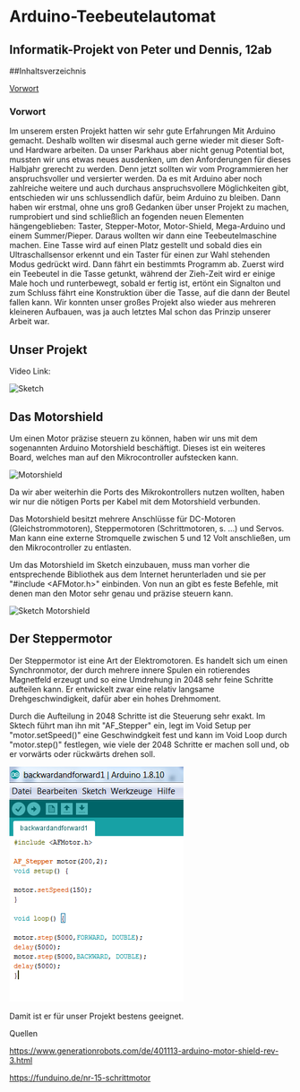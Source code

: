 # Arduino-Teebeutelautomat
## Informatik-Projekt von Peter und Dennis, 12ab

##Inhaltsverzeichnis

[Vorwort](1)

### <a name="1"></a>Vorwort

Im unserem ersten Projekt hatten wir sehr gute Erfahrungen Mit Arduino gemacht. Deshalb wollten wir disesmal auch gerne wieder mit dieser Soft- und Hardware arbeiten. Da unser Parkhaus aber nicht genug Potential bot, mussten wir uns etwas neues ausdenken, um den Anforderungen für dieses Halbjahr grerecht zu werden. Denn jetzt sollten wir vom Programmieren her anspruchsvoller und versierter werden. Da es mit Arduino aber noch zahlreiche weitere und auch durchaus anspruchsvollere Möglichkeiten gibt, entschieden wir uns schlussendlich dafür, beim Arduino zu bleiben. Dann haben wir erstmal, ohne uns groß Gedanken über unser Projekt zu machen, rumprobiert und sind schließlich an fogenden neuen  Elementen hängengeblieben: Taster, Stepper-Motor, Motor-Shield, Mega-Arduino und einem Summer/Pieper. Daraus wollten wir dann eine Teebeutelmaschine machen. Eine Tasse wird auf einen Platz gestellt und sobald dies ein Ultraschallsensor erkennt und ein Taster für einen zur Wahl stehenden Modus gedrückt wird. Dann fährt ein bestimmts Programm ab. Zuerst wird ein Teebeutel in die Tasse getunkt, während der Zieh-Zeit wird er einige Male hoch und runterbewegt, sobald er fertig ist, ertönt ein Signalton und zum Schluss fährt eine Konstruktion über die Tasse, auf die dann der Beutel fallen kann. Wir konnten unser großes Projekt also wieder aus mehreren kleineren Aufbauen, was ja auch letztes Mal schon das Prinzip unserer Arbeit war.


## Unser Projekt

Video Link:

![Sketch](https://github.com/dennis602/Projektseite-Arduino-Teebeutelautomat/blob/master/Sketch)



## Das Motorshield

Um einen Motor präzise steuern zu können, haben wir uns mit dem sogenannten Arduino Motorshield beschäftigt. Dieses ist ein weiteres Board, welches man auf den Mikrocontroller aufstecken kann. 

![Motorshield](https://github.com/dennis602/Projektseite-Arduino-Teebeutelautomat/blob/master/Motorshield%20Demobild.jpg?raw=true)

Da wir aber weiterhin die Ports des Mikrokontrollers nutzen wollten, haben wir nur die nötigen Ports per Kabel mit dem Motorshield verbunden. 

Das Motorshield besitzt mehrere Anschlüsse für DC-Motoren (Gleichstrommotoren), Steppermotoren (Schrittmotoren, s. ...) und Servos. Man kann eine externe Stromquelle zwischen 5 und 12 Volt anschließen, um den Mikrocontroller zu entlasten.

Um das Motorshield im Sketch einzubauen, muss man vorher die entsprechende Bibliothek aus dem Internet herunterladen und sie per "#include <AFMotor.h>" einbinden. Von nun an gibt es feste Befehle, mit denen man den Motor sehr genau und präzise steuern kann. 

![Sketch Motorshield](https://github.com/dennis602/Projektseite-Arduino-Teebeutelautomat/blob/master/includeAFMotor.PNG?raw=true)



## Der Steppermotor

Der Steppermotor ist eine Art der Elektromotoren. Es handelt sich um einen Synchronmotor, der durch mehrere innere Spulen ein rotierendes Magnetfeld erzeugt und so eine Umdrehung in 2048 sehr feine Schritte aufteilen kann. Er entwickelt zwar eine relativ langsame Drehgeschwindigkeit, dafür aber ein hohes Drehmoment. 

Durch die Aufteilung in 2048 Schritte ist die Steuerung sehr exakt. Im Sktech führt man ihn mit "AF_Stepper" ein, legt im Void Setup per "motor.setSpeed()" eine Geschwindgkeit fest und kann im Void Loop durch "motor.step()" festlegen, wie viele der 2048 Schritte er machen soll und, ob er vorwärts oder rückwärts drehen soll.

![Sketch Stepper](https://github.com/dennis602/Stundenprotokoll-II/raw/master/Code_motorshield_1.PNG?raw=true)

Damit ist er für unser Projekt bestens geeignet.



Quellen

https://www.generationrobots.com/de/401113-arduino-motor-shield-rev-3.html

https://funduino.de/nr-15-schrittmotor
